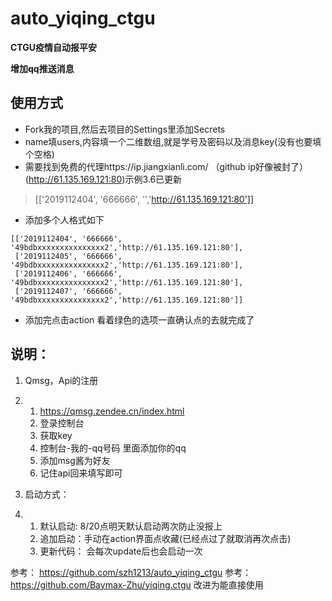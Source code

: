 # auto_yiqing_ctgu

**CTGU疫情自动报平安**

**增加qq推送消息**

## 使用方式

- Fork我的项目,然后去项目的Settings里添加Secrets
- name填users,内容填一个二维数组,就是学号及密码以及消息key(没有也要填个空格)
- 需要找到免费的代理https://ip.jiangxianli.com/    （github ip好像被封了）
(http://61.135.169.121:80)示例3.6已更新
> [['2019112404', '666666', '','http://61.135.169.121:80']]

- 添加多个人格式如下

```
[['2019112404', '666666', '49bdbxxxxxxxxxxxxxxx2','http://61.135.169.121:80'], 
 ['2019112405', '666666', '49bdbxxxxxxxxxxxxxxx2','http://61.135.169.121:80'], 
 ['2019112406', '666666', '49bdbxxxxxxxxxxxxxxx2','http://61.135.169.121:80'],
 ['2019112407', '666666', '49bdbxxxxxxxxxxxxxxx2','http://61.135.169.121:80']]
```

- 添加完点击action 看着绿色的选项一直确认点的去就完成了

## 说明：

1. Qmsg，Api的注册

2. 1. https://qmsg.zendee.cn/index.html
   2. 登录控制台
   3. 获取key
   4. 控制台-我的-qq号码  里面添加你的qq
   5. 添加msg酱为好友
   6. 记住api回来填写即可

3. 启动方式： 

4. 1. 默认启动:  8/20点明天默认启动两次防止没报上
   2. 追加启动：手动在action界面点收藏(已经点过了就取消再次点击)
   3. 更新代码： 会每次update后也会启动一次
   
参考： https://github.com/szh1213/auto_yiqing_ctgu
参考： https://github.com/Baymax-Zhu/yiqing.ctgu
改进为能直接使用
